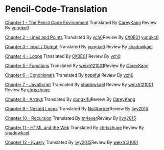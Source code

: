 # Pencil-Code-Translation

[Chapter 1 - The Pencil Code Environment](http://manual.pencilcode.net/home/pdf/101-Chapter1.pdf)
Translated By [CareyKang](https://github.com/CareyKang) Review By [yungkc0](https://github.com/yungkc0)

[Chapter 2 - Lines and Points](http://manual.pencilcode.net/home/pdf/102-Chapter2.pdf)
Translated By [ych0](https://github.com/ych0)Review By [0X0E01](https://github.com/0X0E01) [yungkc0](https://github.com/yungkc0)

[Chapter 3 - Input / Output](http://manual.pencilcode.net/home/pdf/103-Chapter3.pdf)
Translated By [yungkc0](https://github.com/yungkc0) Review By [shadowkael](https://github.com/shadowkael)

[Chapter 4 - Loops](http://manual.pencilcode.net/home/pdf/104-Chapter4.pdf)
Translated By [0X0E01](https://github.com/0X0E01) Review By [ych0](https://github.com/ych0)

[Chapter 5 - Functions](http://manual.pencilcode.net/home/pdf/105-Chapter5.pdf)
Translated By [weixh121001](https://github.com/weixh121001)Review By [CareyKang](https://github.com/CareyKang) 

[Chapter 6 - Conditionals](http://manual.pencilcode.net/home/pdf/106-Chapter6.pdf)
Translated By [hopeful](https://github.com/hopeful0) Review By [ych0](https://github.com/ych0)

[Chapter 7 - JavaScript](http://manual.pencilcode.net/home/pdf/107-Chapter7.pdf)
Translated By [shadowkael](https://github.com/shadowkael) Review By [weixh121001](https://github.com/weixh121001) Review By [chriszhuge](https://github.com/chriszhuge) 

[Chapter 8 - Arrays](http://manual.pencilcode.net/home/pdf/108-Chapter8.pdf)
Translated By [dongxifu](https://github.com/dongxifu)Review By [CareyKang](https://github.com/CareyKang) 

[Chapter 9 - Nested Loops](http://manual.pencilcode.net/home/pdf/109-Chapter9.pdf)
Translated By [NullAerber](https://github.com/NullAerber)Review By [liyy2015](https://github.com/liyy2015) 

[Chapter 10 - Recursion](http://manual.pencilcode.net/home/pdf/110-Chapter10.pdf)
Translated By [tn4ever](https://github.com/tn4ever)Review By [liyy2015](https://github.com/liyy2015) 

[Chapter 11 - HTML and the Web](http://manual.pencilcode.net/home/pdf/111-Chapter11.pdf)
Translated By [chriszhuge](https://github.com/chriszhuge) Review By [shadowkael](https://github.com/shadowkael)

[Chapter 12 - jQuery](http://manual.pencilcode.net/home/pdf/112-Chapter12.pdf)
Translated By [liyy2015](https://github.com/liyy2015)Review By [weixh121001](https://github.com/weixh121001)
